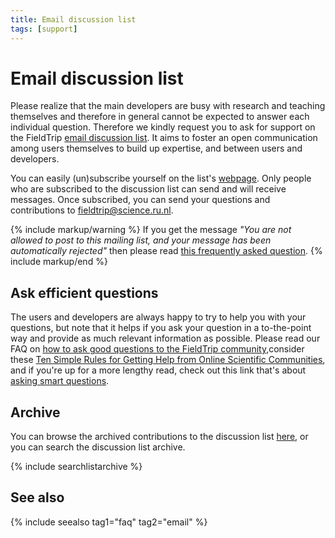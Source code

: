 ```yaml
---
title: Email discussion list
tags: [support]
---
```


# Email discussion list

Please realize that the main developers are busy with research and teaching themselves and therefore in general cannot be expected to answer each individual question. Therefore we kindly request you to ask for support on the FieldTrip [email discussion list](http://mailman.science.ru.nl/mailman/listinfo/fieldtrip). It aims to foster an open communication among users themselves to build up expertise, and between users and developers.

You can easily (un)subscribe yourself on the list's [webpage](http://mailman.science.ru.nl/mailman/listinfo/fieldtrip). Only people who are subscribed to the discussion list can send and will receive messages. Once subscribed, you can send your questions and contributions to <fieldtrip@science.ru.nl>.

{% include markup/warning %}
If you get the message <em>"You are not allowed to post to this mailing list, and your message has been automatically rejected"</em> then please read <a href="/faq/why_am_i_not_allowed_to_post_to_the_discussion_list">this frequently asked question</a>.
{% include markup/end %}

## Ask efficient questions

The users and developers are always happy to try to help you with your questions, but note that it helps if you ask your question in a to-the-point way and provide as much relevant information as possible. Please read our FAQ on [how to ask good questions to the FieldTrip community](/faq/how_to_ask_good_questions_to_the_community),consider these [Ten Simple Rules for Getting Help from Online Scientific Communities](http://www.ploscompbiol.org/article/info:doi%2F10.1371%2Fjournal.pcbi.1002202), and if you're up for a more lengthy read, check out this link that's about [asking smart questions](http://www.catb.org/esr/faqs/smart-questions.html).

## Archive

You can browse the archived contributions to the discussion list [here](http://mailman.science.ru.nl/pipermail/fieldtrip), or you can search the discussion list archive.

{% include searchlistarchive %}

## See also

{% include seealso tag1="faq" tag2="email" %}
